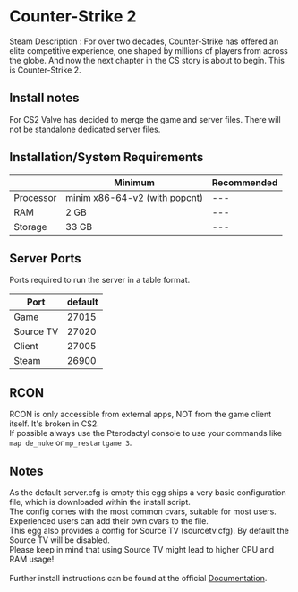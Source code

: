 # Counter-Strike 2

Steam Description :
For over two decades, Counter-Strike has offered an elite competitive experience, one shaped by millions of players from across the globe. And now the next chapter in the CS story is about to begin. This is Counter-Strike 2.

## Install notes

For CS2 Valve has decided to merge the game and server files. There will not be standalone dedicated server files.<br>

## Installation/System Requirements

|  | Minimum | Recommended |
|---------|---------|---------|
| Processor | minim x86-64-v2 (with popcnt) | --- |
| RAM | 2 GB | --- |
| Storage | 33 GB | --- |

## Server Ports

Ports required to run the server in a table format.

| Port    | default |
|---------|---------|
| Game    | 27015   |
| Source TV | 27020 |
| Client  | 27005   |
| Steam   | 26900   |

## RCON

RCON is only accessible from external apps, NOT from the game client itself. It's broken in CS2.<br>
If possible always use the Pterodactyl console to use your commands like ``map de_nuke`` or ``mp_restartgame 3``.<br>

## Notes

As the default server.cfg is empty this egg ships a very basic configuration file, which is downloaded within the install script.<br>
The config comes with the most common cvars, suitable for most users. Experienced users can add their own cvars to the file.<br>
This egg also provides a config for Source TV (sourcetv.cfg). By default the Source TV will be disabled.<br>
Please keep in mind that using Source TV might lead to higher CPU and RAM usage!<br>
<br>
Further install instructions can be found at the official [Documentation](https://developer.valvesoftware.com/wiki/Counter-Strike_2/Dedicated_Servers).